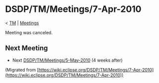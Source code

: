 

DSDP/TM/Meetings/7-Apr-2010
===========================

< [TM](./TM "DSDP/TM")‎ | [Meetings](./Meetings "DSDP/TM/Meetings")

Meeting was canceled.

Next Meeting
------------

*   Next [DSDP/TM/Meetings/5-May-2010](/DSDP/TM/Meetings/5-May-2010 "DSDP/TM/Meetings/5-May-2010") (4 weeks after)


(Migrated from [https://wiki.eclipse.org/DSDP/TM/Meetings/7-Apr-2010](https://wiki.eclipse.org/DSDP/TM/Meetings/7-Apr-2010))